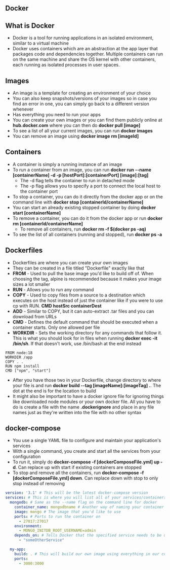 ## Docker

## What is Docker

- Docker is a tool for running applications in an isolated environment, similar to a virtual machine
- Docker uses containers which are an abstraction at the app layer that packages code and dependencies together. Multiple containers can run on the same machine and share the OS kernel with other containers, each running as isolated processes in user spaces.

## Images

- An image is a template for creating an environment of your choice
- You can also keep snapshots/versions of your images so in case you find an error in one, you can simply go back to a different version whenever
- Has everything you need to run your apps
- You can create your own images or you can find them publicly online at **hub.docker.com** where you can then do **docker pull [image]**
- To see a list of all your current images, you can run **docker images**
- You can remove an image using **docker image rm [imageId]**

## Containers

- A container is simply a running instance of an image
- To run a container from an image, you can run **docker run --name [containerName] -d -p [hostPort]:[containerPort] [image]:[tag]**
  - The -d flag tells the container to run in detached mode
  - The -p flag allows you to specify a port to connect the local host to the container port
- To stop a container, you can do it directly from the docker app or on the command line with **docker stop [containerId/containerName]**
- You can start an already existing stopped container by doing **docker start [containerName]**
- To remove a container, you can do it from the docker app or run **docker rm [containerId/containerName]**
  - To remove all containers, run **docker rm -f $(docker ps -aq)**
- To see the list of all containers (running and stopped), run **docker ps -a**

## Dockerfiles

- Dockerfiles are where you can create your own images
- They can be created in a file titled "Dockerfile" exactly like that
- **FROM** - Used to pull the base image you'd like to build off of. When choosing the tag, alpine is recommended because it makes your image sizes a lot smaller
- **RUN** - Allows you to run any command
- **COPY** - Used to copy files from a source to a destination which executes on the host instead of just the container like if you were to use cp with RUN. **CMD hostSrc containerDest**
- **ADD** - Similar to COPY, but it can auto-extract .tar files and you can download from URLs
- **CMD** - Defines the default command that should be executed when a container starts. Only one allowed per file
- **WORKDIR** - Sets the working directory for any commands that follow it. This is what you should look for in files when running **docker exec -it <container-name> /bin/sh**. If that doesn't work, use /bin/bash at the end instead
```
FROM node:18
WORKDIR /app
COPY . .
RUN npm install
CMD ["npm", "start"]
``` 
- After you have those two in your Dockerfile, change directory to where your file is and run **docker build --tag [imageName]:[imageTag] .**. The dot at the end is for the location to build
- It might also be important to have a docker ignore file for ignoring things like downloaded node modules or your own docker file. All you have to do is create a file with the name **.dockerignore** and place in any file names just as they're written into the file with no other syntax

## docker-compose

- You use a single YAML file to configure and maintain your application's services
- With a single command, you create and start all the services from your configuration
- To run it, simply do **docker-compose -f [dockerComposeFile.yml] up -d**. Can replace up with start if existing containers are stopped
- To stop and remove all the containers, run **docker-compose -f [dockerComposeFile.yml] down**. Can replace down with stop to only stop instead of removing
```yaml
version: '3.1' # This will be the latest docker-compose version
services: # This is where you will list all of your services/containers that you want to run
  mongodb: # Same as the --name flag on the command line for docker
    container_name: mongodbname # Another way of naming your container
    image: mongo # The image that you'd like to use
    ports: # Ports to run the container on
      - 27017:27017
    environment:
      - MONGO_INITDB_ROOT_USERNAME=admin
    depends_on: # Tells Docker that the specified service needs to be up and running before this one starts
      - "someOtherService"

  my-app:
    build: . # This will build our own image using everything in our current directory (The dot ".")
    ports:
      - 3000:3000
```





